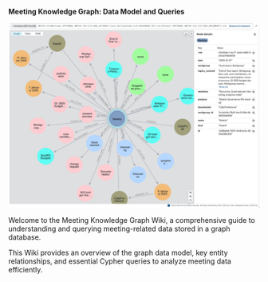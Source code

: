 **Meeting Knowledge Graph: Data Model and Queries**

![image](image.png)



Welcome to the Meeting Knowledge Graph Wiki, a comprehensive guide to understanding and querying meeting-related data stored in a graph database. 

This Wiki provides an overview of the graph data model, key entity relationships, and essential Cypher queries to analyze meeting data efficiently.